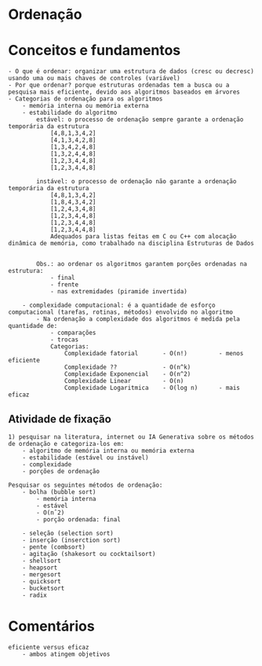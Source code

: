 # Ordenação

# Conceitos e fundamentos
    - O que é ordenar: organizar uma estrutura de dados (cresc ou decresc) usando uma ou mais chaves de controles (variável)
    - Por que ordenar? porque estruturas ordenadas tem a busca ou a pesquisa mais eficiente, devido aos algoritmos baseados em árvores
    - Categorias de ordenação para os algoritmos
        - memória interna ou memória externa
        - estabilidade do algoritmo
            estável: o processo de ordenação sempre garante a ordenação temporária da estrutura
                [4,8,1,3,4,2]
                [4,1,3,4,2,8]
                [1,3,4,2,4,8]
                [1,3,2,4,4,8]
                [1,2,3,4,4,8]
                [1,2,3,4,4,8]
            
            instável: o processo de ordenação não garante a ordenação temporária da estrutura
                [4,8,1,3,4,2]
                [1,8,4,3,4,2]
                [1,2,4,3,4,8]
                [1,2,3,4,4,8]
                [1,2,3,4,4,8]
                [1,2,3,4,4,8]
                Adequados para listas feitas em C ou C++ com alocação dinâmica de memória, como trabalhado na disciplina Estruturas de Dados


            Obs.: ao ordenar os algoritmos garantem porções ordenadas na estrutura:
                - final
                - frente
                - nas extremidades (piramide invertida)

        - complexidade computacional: é a quantidade de esforço computacional (tarefas, rotinas, métodos) envolvido no algoritmo
            - Na ordenação a complexidade dos algoritmos é medida pela quantidade de:
                - comparações
                - trocas
                Categorias:
                    Complexidade fatorial       - O(n!)         - menos eficiente
                    Complexidade ??             - O(n^k) 
                    Complexidade Exponencial    - O(n^2)
                    Complexidade Linear         - O(n)
                    Complexidade Logaritmica    - O(log n)      - mais eficaz

## Atividade de fixação
    1) pesquisar na literatura, internet ou IA Generativa sobre os métodos de ordenação e categoriza-los em:
        - algoritmo de memória interna ou memória externa
        - estabilidade (estável ou instável)
        - complexidade
        - porções de ordenação

    Pesquisar os seguintes métodos de ordenação:
        - bolha (bubble sort)
            - memória interna
            - estável
            - O(nˆ2)
            - porção ordenada: final

        - seleção (selection sort)
        - inserção (inserction sort)
        - pente (combsort)
        - agitação (shakesort ou cocktailsort)
        - shellsort
        - heapsort
        - mergesort
        - quicksort
        - bucketsort
        - radix









# Comentários
    eficiente versus eficaz 
        - ambos atingem objetivos